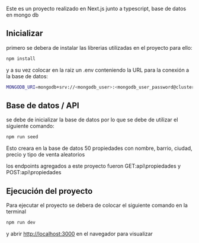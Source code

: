 Este es un proyecto realizado en Next.js junto a typescript, base de datos en mongo db
## Inicializar

primero se debera de instalar las librerias utilizadas en el proyecto para ello:

```bash
npm install
```
y a su vez colocar en la raiz  un .env conteniendo la URL para la conexión a la base de datos:

```bash
MONGODB_URI=mongodb+srv://<mongodb_user>:<mongodb_user_password@cluster0.x7sy9u7.mongodb.net/?retryWrites=true&w=majorityappName=Cluster0

```
## Base de datos / API

se debe de inicializar la base de datos por lo que se debe de utilizar el siguiente comando:

```bash
npm run seed
```

Esto creara en la base de datos 50 propiedades con nombre, barrio, ciudad, precio y tipo de venta aleatorios

los endpoints agregados a este proyecto fueron GET:api\propiedades y POST:api\propiedades

## Ejecución del proyecto

Para ejecutar el proyecto se debera de colocar el siguiente comando en la terminal

```bash
npm run dev
```
y abrir [http://localhost:3000](http://localhost:3000) en el navegador para visualizar 

